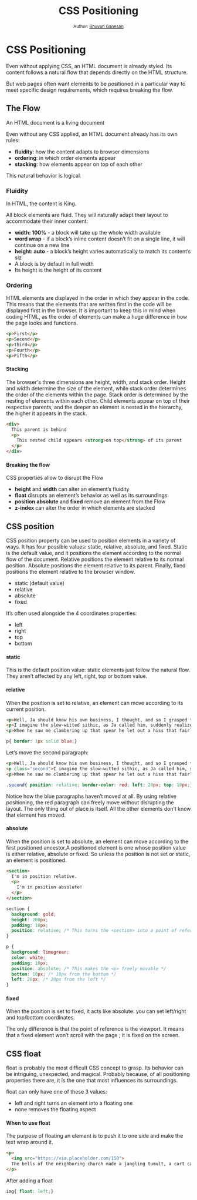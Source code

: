 <div align="center">
  <h1>CSS Positioning</h1>
<sub>Author:
<a href="https://www.linkedin.com/in/bhuvanaganesan-l-2209047a" target="_blank">Bhuvan Ganesan</a><br>
</sub>
</div>


# CSS Positioning

Even without applying CSS, an HTML document is already styled. Its content follows a natural flow that depends directly on the HTML structure.

But web pages often want elements to be positioned in a particular way to meet specific design requirements, which requires breaking the flow.

## The Flow

An HTML document is a living document

Even without any CSS applied, an HTML document already has its own rules:

- **fluidity**: how the content adapts to browser dimensions
- **ordering**: in which order elements appear
- **stacking**: how elements appear on top of each other

This natural behavior is logical.

### Fluidity

In HTML, the content is King.

All block elements are fluid. They will naturally adapt their layout to accommodate their inner content:

- **width: 100%** - a block will take up the whole width available
- **word wrap** - if a block’s inline content doesn’t fit on a single line, it will continue on a new line
- **height: auto** - a block’s height varies automatically to match its content’s siz
- A block is by default in full width
- Its height is the height of its content


### Ordering

HTML elements are displayed in the order in which they appear in the code. This means that the elements that are written first in the code will be displayed first in the browser. It is important to keep this in mind when coding HTML, as the order of elements can make a huge difference in how the page looks and functions.

```html
<p>First</p>
<p>Second</p>
<p>Third</p>
<p>Fourth</p>
<p>Fifth</p>
```

#### Stacking

The browser's three dimensions are height, width, and stack order. Height and width determine the size of the element, while stack order determines the order of the elements within the page. Stack order is determined by the nesting of elements within each other. Child elements appear on top of their respective parents, and the deeper an element is nested in the hierarchy, the higher it appears in the stack.

```html
<div>
  This parent is behind
  <p>
    This nested child appears <strong>on top</strong> of its parent
  </p>
</div>
```

#### Breaking the flow

CSS properties allow to disrupt the Flow

- **height** and **width** can alter an element’s fluidity
- **float** disrupts an element’s behavior as well as its surroundings
- **position** **absolute** and **fixed** remove an element from the Flow
- **z-index** can alter the order in which elements are stacked


## CSS position

CSS position property can be used to position elements in a variety of ways. It has four possible values: static, relative, absolute, and fixed. Static is the default value, and it positions the element according to the normal flow of the document. Relative positions the element relative to its normal position. Absolute positions the element relative to its parent. Finally, fixed positions the element relative to the browser window.

- static (default value)
- relative
- absolute
- fixed

It’s often used alongside the 4 coordinates properties:

- left
- right
- top
- bottom

#### static

This is the default position value: static elements just follow the natural flow. They aren’t affected by any left, right, top or bottom value.

#### relative

When the position is set to relative, an element can move according to its current position.

```html
<p>Well, Ja should know his own business, I thought, and so I grasped the spear and clambered up toward the red man as rapidly as I could - being so far removed from my simian ancestors as I am</p>
<p>I imagine the slow-witted sithic, as Ja called him, suddenly realized our intentions and that he was quite likely to lose all his meal instead of having it doubled as he had hoped</p>
<p>When he saw me clambering up that spear he let out a hiss that fairly shook the ground, and came charging after me at a terrific rate</p>
```
```css
p{ border: 1px solid blue;}
```
Let’s move the second paragraph:
```html
<p>Well, Ja should know his own business, I thought, and so I grasped the spear and clambered up toward the red man as rapidly as I could - being so far removed from my simian ancestors as I am</p>
<p class="second">I imagine the slow-witted sithic, as Ja called him, suddenly realized our intentions and that he was quite likely to lose all his meal instead of having it doubled as he had hoped</p>
<p>When he saw me clambering up that spear he let out a hiss that fairly shook the ground, and came charging after me at a terrific rate</p>
```
```css
.second{ position: relative; border-color: red; left: 20px; top: 10px;}
```

Notice how the blue paragraphs haven’t moved at all. By using relative positioning, the red paragraph can freely move without disrupting the layout. The only thing out of place is itself. All the other elements don’t know that element has moved.


#### absolute

When the position is set to absolute, an element can move according to the first positioned ancestor.A positioned element is one whose position value is either relative, absolute or fixed. So unless the position is not set or static, an element is positioned.

```html
<section>
  I'm in position relative.
  <p>
    I'm in position absolute!
  </p>
</section>
```
```css
section {
  background: gold;
  height: 200px;
  padding: 10px;
  position: relative; /* This turns the <section> into a point of reference for the <p> */
}

p {
  background: limegreen;
  color: white;
  padding: 10px;
  position: absolute; /* This makes the <p> freely movable */
  bottom: 10px; /* 10px from the bottom */
  left: 20px; /* 20px from the left */
}
```

#### fixed

When the position is set to fixed, it acts like absolute: you can set left/right and top/bottom coordinates.

The only difference is that the point of reference is the viewport. It means that a fixed element won’t scroll with the page ; it is fixed on the screen.

## CSS float

float is probably the most difficult CSS concept to grasp. Its behavior can be intriguing, unexpected, and magical. Probably because, of all positioning properties there are, it is the one that most influences its surroundings.

float can only have one of these 3 values:

- left and right turns an element into a floating one
- none removes the floating aspect

#### When to use float

The purpose of floating an element is to push it to one side and make the text wrap around it.

```html
<p>
  <img src="https://via.placeholder.com/150">
  The bells of the neighboring church made a jangling tumult, a cart carelessly driven smashed, amid shrieks and curses, against the water trough up the street.  Sickly yellow lights went to and fro in the houses, and some of the passing cabs flaunted unextinguished lamps. And overhead the dawn was growing brighter, clear and steady and calm.
</p>
```
After adding a float 
```css
img{ float: left;}
```

